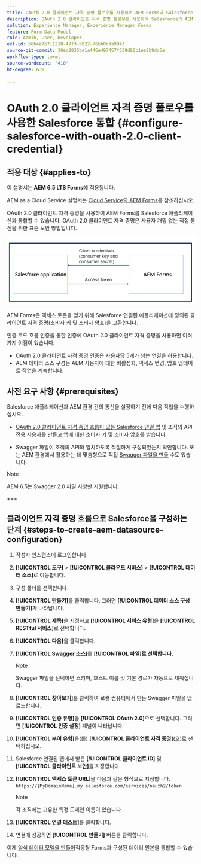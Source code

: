 ```yaml
---
title: OAuth 2.0 클라이언트 자격 증명 플로우를 사용하여 AEM Forms과 Salesforce 통합
description: OAuth 2.0 클라이언트 자격 증명 플로우를 사용하여 Salesforce과 AEM Forms을 통합하는 단계
solution: Experience Manager, Experience Manager Forms
feature: Form Data Model
role: Admin, User, Developer
exl-id: 56b4a767-1210-47f3-b022-766b0dda9943
source-git-commit: 30ec8835be1af46e497457f639d90c1ee8b9dd6e
workflow-type: tm+mt
source-wordcount: '410'
ht-degree: 63%

---
```


# OAuth 2.0 클라이언트 자격 증명 플로우를 사용한 Salesforce 통합  {#configure-salesforce-with-ouath-2.0-client-credential}

## 적용 대상 {#applies-to}

이 설명서는 **AEM 6.5 LTS Forms**&#x200B;에 적용됩니다.

AEM as a Cloud Service 설명서는 [Cloud Service의 AEM Forms](https://experienceleague.adobe.com/ko/docs/experience-manager-cloud-service/content/forms/integrate/use-form-data-model/aem-forms-salesforce-integration)를 참조하십시오.

OAuth 2.0 클라이언트 자격 증명을 사용하여 AEM Forms를 Salesforce 애플리케이션과 통합할 수 있습니다. OAuth 2.0 클라이언트 자격 증명은 사용자 개입 없는 직접 통신을 위한 표준 보안 방법입니다.

![AEM Forms과 Salesforce 응용 프로그램 간의 통신을 설정하는 동안 워크플로우가 발생했습니다](/help/forms/using/assets/salesforce-workflow.png)

AEM Forms은 액세스 토큰을 얻기 위해 Salesforce 연결된 애플리케이션에 정의된 클라이언트 자격 증명(소비자 키 및 소비자 암호)을 교환합니다.

인증 코드 흐름 인증을 통한 인증에 OAuth 2.0 클라이언트 자격 증명을 사용하면 여러 가지 이점이 있습니다.

* OAuth 2.0 클라이언트 자격 증명 인증은 사용자당 5개가 넘는 연결을 허용합니다.
* AEM 데이터 소스 구성은 AEM 사용자에 대한 비활성화, 액세스 변경, 암호 업데이트 작업을 계속합니다.

## 사전 요구 사항 {#prerequisites}

Salesforce 애플리케이션과 AEM 환경 간의 통신을 설정하기 전에 다음 작업을 수행하십시오.

* [OAuth 2.0 클라이언트 자격 증명 흐름이 있는 Salesforce 연결 앱](https://help.salesforce.com/s/articleView?id=sf.connected_app_client_credentials_setup.htm&type=5) 및 조직의 API 전용 사용자를 만들고 앱에 대한 소비자 키 및 소비자 암호를 받습니다.

* Swagger 파일이 조직의 API와 일치하도록 적절하게 구성되었는지 확인합니다. 또는 AEM 환경에서 활용하는 데 맞춤형으로 직접 [Swagger 파일을 만들](https://experienceleague.adobe.com/ko/docs/experience-manager-learn/cloud-service/forms/integrate-with-salesforce/describe-rest-api) 수도 있습니다.
>[!NOTE]
>
> AEM 6.5는 Swagger 2.0 파일 사양만 지원합니다.

+++

## 클라이언트 자격 증명 흐름으로 Salesforce을 구성하는 단계 {#steps-to-create-aem-datasource-configuration}

1. 작성자 인스턴스에 로그인합니다.
1. **[!UICONTROL 도구]** > **[!UICONTROL 클라우드 서비스]** > **[!UICONTROL 데이터 소스]**&#x200B;로 이동합니다.
1. 구성 폴더를 선택합니다.
1. **[!UICONTROL 만들기]**&#x200B;를 클릭합니다. 그러면 **[!UICONTROL 데이터 소스 구성 만들기]**&#x200B;가 나타납니다.
1. **[!UICONTROL 제목]**&#x200B;을 지정하고 **[!UICONTROL 서비스 유형]**&#x200B;을 **[!UICONTROL RESTful 서비스]**&#x200B;로 선택합니다.
1. **[!UICONTROL 다음]**&#x200B;을 클릭합니다.
1. **[!UICONTROL Swagger 소스]**&#x200B;를 **[!UICONTROL 파일]로 선택합니다.**
   >[!NOTE]
   >
   > Swagger 파일을 선택하면 스키마, 호스트 이름 및 기본 경로가 자동으로 채워집니다.

1. **[!UICONTROL 찾아보기]**&#x200B;를 클릭하여 로컬 컴퓨터에서 만든 Swagger 파일을 업로드합니다.
1. **[!UICONTROL 인증 유형]**&#x200B;을 **[!UICONTROL OAuth 2.0]**&#x200B;으로 선택합니다. 그러면 **[!UICONTROL 인증 설정]** 패널이 나타납니다.
1. **[!UICONTROL 부여 유형]**&#x200B;을(를) **[!UICONTROL 클라이언트 자격 증명]**(으)로 선택하십시오.
1. Salesforce 연결된 앱에서 받은 **[!UICONTROL 클라이언트 ID]** 및 **[!UICONTROL 클라이언트 보안]**&#x200B;을 지정합니다.
1. **[!UICONTROL 액세스 토큰 URL]**&#x200B;을 다음과 같은 형식으로 지정합니다.
   `https://[MyDomainName].my.salesforce.com/services/oauth2/token`

   >[!NOTE]
   >
   > 각 조직에는 고유한 특정 도메인 이름이 있습니다.

1. **[!UICONTROL 연결 테스트]**&#x200B;를 클릭합니다.
1. 연결에 성공하면 **[!UICONTROL 만들기]** 버튼을 클릭합니다.

이제 [양식 데이터 모델을 만들어](/help/forms/using/create-form-data-model.md)적응형 Forms과 구성된 데이터 원본을 통합할 수 있습니다.
